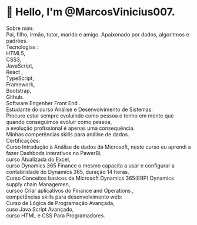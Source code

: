 <title>Sobre Mim</title>
<h1> 👋 Hello, I'm @MarcosVinicius007.</h1>
<p>Sobre mim: <br>
Pai, filho, irmão, tutor, marido e amigo. Apaixonado por  dados, algoritmos e padrões.<br>
Tecnologias :<br>
HTML5,<br>
CSS3,<br>
JavaScript,<br>
React ,<br>
TypeScript,<br>
Framework,<br>
Bootstrap, <br>
Github.<br>
Software Engenher Front End . <br>
Estudante do curso Análise e Desenvolvimento de Sistemas.<br> 
Procuro estar  sempre evoluindo como pessoa e tenho em mente que quando conseguimos evoluir como pessoa,<br>  
a evolução profissional é apenas uma consequência.<br> 
Minhas competências skills para análise de dados.<br>
Certificações:<br>
Curso Introdução à Análise de dados da Microsoft, neste curso eu aprendi a fazer Dashbods interativos no PawerBi,<br> 
curso Atualizada do Excel,<br>
curso Dynamics 365 Finance o mesmo capacita a usar e configurar a contabilidade do Dynamics 365, duração 14 horas.<br>
Curso Conceitos basicos da Microsoft Dynamics 365(ERP) Dynamics supply chain Managemen,<br>
cursoo Criar aplicativos do Finance and Operations ,<br>
competências skills para desenvolvimento web:<br>
Curso de Lógica de Programação Avançada,<br>
cuso Java Script Avançado,<br>
curso HTML e CSS Para Programadores.</p>
